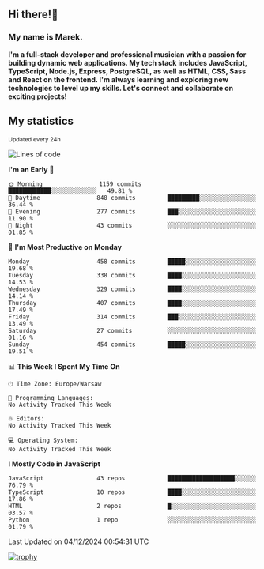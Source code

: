 ## Hi there!👋 ##
### My name is Marek. ###

**I'm a full-stack developer and professional musician with a passion for building dynamic web applications. My tech stack includes JavaScript, TypeScript, Node.js, Express, PostgreSQL, as well as HTML, CSS, Sass and React on the frontend. I'm always learning and exploring new technologies to level up my skills. Let's connect and collaborate on exciting projects!**

## My statistics ##
<sub>Updated every 24h</sub>
<!--START_SECTION:waka-->
![Lines of code](https://img.shields.io/badge/From%20Hello%20World%20I%27ve%20Written-59.8%20thousand%20lines%20of%20code-blue)

**I'm an Early 🐤** 

```text
🌞 Morning                1159 commits        ████████████░░░░░░░░░░░░░   49.81 % 
🌆 Daytime                848 commits         █████████░░░░░░░░░░░░░░░░   36.44 % 
🌃 Evening                277 commits         ███░░░░░░░░░░░░░░░░░░░░░░   11.90 % 
🌙 Night                  43 commits          ░░░░░░░░░░░░░░░░░░░░░░░░░   01.85 % 
```
📅 **I'm Most Productive on Monday** 

```text
Monday                   458 commits         █████░░░░░░░░░░░░░░░░░░░░   19.68 % 
Tuesday                  338 commits         ████░░░░░░░░░░░░░░░░░░░░░   14.53 % 
Wednesday                329 commits         ████░░░░░░░░░░░░░░░░░░░░░   14.14 % 
Thursday                 407 commits         ████░░░░░░░░░░░░░░░░░░░░░   17.49 % 
Friday                   314 commits         ███░░░░░░░░░░░░░░░░░░░░░░   13.49 % 
Saturday                 27 commits          ░░░░░░░░░░░░░░░░░░░░░░░░░   01.16 % 
Sunday                   454 commits         █████░░░░░░░░░░░░░░░░░░░░   19.51 % 
```


📊 **This Week I Spent My Time On** 

```text
🕑︎ Time Zone: Europe/Warsaw

💬 Programming Languages: 
No Activity Tracked This Week

🔥 Editors: 
No Activity Tracked This Week

💻 Operating System: 
No Activity Tracked This Week
```

**I Mostly Code in JavaScript** 

```text
JavaScript               43 repos            ███████████████████░░░░░░   76.79 % 
TypeScript               10 repos            ████░░░░░░░░░░░░░░░░░░░░░   17.86 % 
HTML                     2 repos             █░░░░░░░░░░░░░░░░░░░░░░░░   03.57 % 
Python                   1 repo              ░░░░░░░░░░░░░░░░░░░░░░░░░   01.79 % 
```




 Last Updated on 04/12/2024 00:54:31 UTC
<!--END_SECTION:waka-->
[![trophy](https://github-profile-trophy.vercel.app/?username=ryo-ma&theme=onedark)](https://github.com/ryo-ma/github-profile-trophy)
<!--
**MarekSax/MarekSax** is a ✨ _special_ ✨ repository because its `README.md` (this file) appears on your GitHub profile.

Here are some ideas to get you started:

- 🔭 I’m currently working on ...
- 🌱 I’m currently learning ...
- 👯 I’m looking to collaborate on ...
- 🤔 I’m looking for help with ...
- 💬 Ask me about ...
- 📫 How to reach me: ...
- 😄 Pronouns: ...
- ⚡ Fun fact: ...
-->
